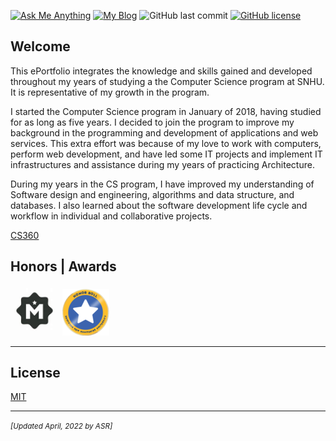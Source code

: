 
[![Ask Me Anything](https://img.shields.io/badge/Ask_me!-anything-orange.svg?style=for-the-badge)](mailto:asantiago@arsari.com "I can help you!")
[![My Blog](https://img.shields.io/badge/Blog-arsari.us-green.svg?style=for-the-badge)](https://www.arsari.us/blog "Posts about coding")
![GitHub last commit](https://img.shields.io/github/last-commit/arsari/arsari-snhu?logo=github&style=for-the-badge)
[![GitHub license](https://img.shields.io/github/license/arsari/arsari-snhu?logo=github&style=for-the-badge)](LICENSE "MIT License")

## Welcome

This ePortfolio integrates the knowledge and skills gained and developed throughout my years of studying a the Computer Science program at SNHU. It is representative of my growth in the program.

I started the Computer Science program in January of 2018, having studied for as long as five years. I decided to join the program to improve my background in the programming and development of applications and web services. This extra effort was because of my love to work with computers, perform web development, and have led some IT projects and implement IT infrastructures and assistance during my years of practicing Architecture.

During my years in the CS program, I have improved my understanding of Software design and engineering, algorithms and data structure, and databases. I also learned about the software development life cycle and workflow in individual and collaborative projects.

[CS360](./CS360)

## Honors | Awards

<a href="https://meritpages.com/arturosantiagorivera" target="_blank"><img src="Merit_Logo.jpg" title="Merit Page" alt="Merit Page Logo" width="79" /></a> 
<a href="https://snhu.meritpages.com/stories/Arturo-Santiago-Rivera-Named-to-Honor-Roll/73201371" target="_blank"><img src="Honor_Roll_badge.png" title="Honor Roll Badge" alt="Honor Roll Badge Logo" /></a>

---

## License

[MIT](LICENSE "MIT License")

---

<small>_[Updated April, 2022 by ASR]_</small>



